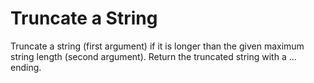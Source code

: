 # Truncate a String

Truncate a string (first argument) if it is longer than the given maximum string length (second argument). Return the truncated string with a ... ending.
